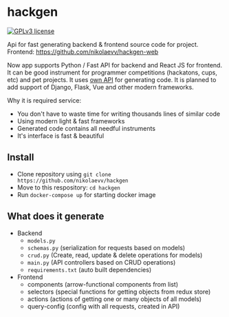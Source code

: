# hackgen

[![GPLv3 license](https://img.shields.io/badge/License-GPLv3-blue.svg)](https://github.com/nikolaevv/hackgen/blob/main/LICENSE)

Api for fast generating backend & frontend source code for project.
Frontend: https://github.com/nikolaevv/hackgen-web

Now app supports Python / Fast API for backend and React JS for frontend. It can be good instrument for programmer competitions (hackatons, cups, etc) and pet projects.
It uses [own API](https://github.com/nikolaevv/hackgen) for generating code.
It is planned to add support of Django, Flask, Vue and other modern frameworks.

Why it is required service:
- You don't have to waste time for writing thousands lines of similar code
- Using modern light & fast frameworks
- Generated code contains all needful instruments
- It's interface is fast & beautiful

## Install
- Clone repository using `git clone https://github.com/nikolaevv/hackgen`
- Move to this respository: `cd hackgen`
- Run `docker-compose up` for starting docker image

## What does it generate
- Backend
  - `models.py`
  - `schemas.py` (serialization for requests based on models)
  - `crud.py` (Create, read, update & delete operations for models)
  - `main.py` (API controllers based on CRUD operations)
  - `requirements.txt` (auto built dependencies)
- Frontend
  - components (arrow-functional components from list)
  - selectors (special functions for getting objects from redux store)
  - actions (actions of getting one or many objects of all models)
  - query-config (config with all requests, created in API)
